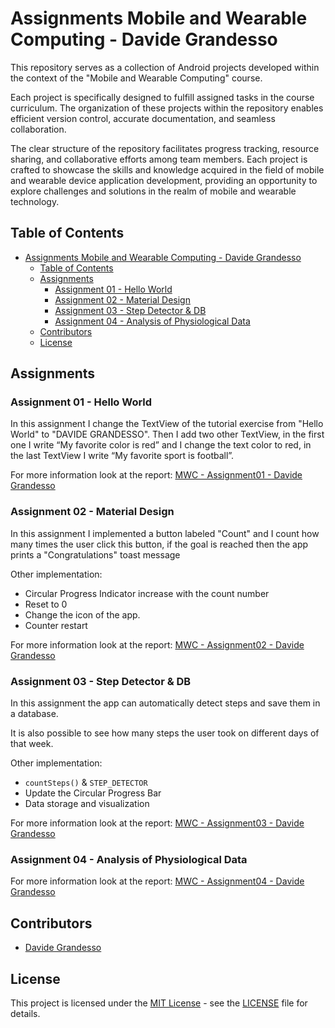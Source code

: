 # Assignments Mobile and Wearable Computing - Davide Grandesso

This repository serves as a collection of Android projects developed within the context of the "Mobile and Wearable Computing" course.

Each project is specifically designed to fulfill assigned tasks in the course curriculum. The organization of these projects within the repository enables efficient version control, accurate documentation, and seamless collaboration.

The clear structure of the repository facilitates progress tracking, resource sharing, and collaborative efforts among team members. Each project is crafted to showcase the skills and knowledge acquired in the field of mobile and wearable device application development, providing an opportunity to explore challenges and solutions in the realm of mobile and wearable technology.

## Table of Contents

- [Assignments Mobile and Wearable Computing - Davide Grandesso](#assignments-mobile-and-wearable-computing---davide-grandesso)
  - [Table of Contents](#table-of-contents)
  - [Assignments](#assignments)
    - [Assignment 01 - Hello World](#assignment-01---hello-world)
    - [Assignment 02 - Material Design](#assignment-02---material-design)
    - [Assignment 03 - Step Detector \& DB](#assignment-03---step-detector--db)
    - [Assignment 04 - Analysis of Physiological Data](#assignment-04---analysis-of-physiological-data)
  - [Contributors](#contributors)
  - [License](#license)

## Assignments

### Assignment 01 - Hello World

In this assignment I change the TextView of the tutorial exercise from "Hello World" to "DAVIDE GRANDESSO". Then I add two other TextView, in the first one I write “My favorite color is red” and I change the text color to red, in the last TextView I write “My favorite sport is football”.

For more information look at the report: [MWC - Assignment01 - Davide Grandesso](MWC%20-%20Assignment01%20-%20Davide%20Grandesso.pdf)

### Assignment 02 - Material Design

In this assignment I implemented a button labeled "Count" and I count how many times the user click this button, if the goal is reached then the app prints a "Congratulations" toast message

Other implementation:

- Circular Progress Indicator increase with the count number
- Reset to 0
- Change the icon of the app.
- Counter restart

For more information look at the report: [MWC - Assignment02 - Davide Grandesso](MWC%20-%20Assignment02%20-%20Davide%20Grandesso.pdf)

### Assignment 03 - Step Detector & DB

In this assignment the app can automatically detect steps and save them in a database.

It is also possible to see how many steps the user took on different days of that week.

Other implementation:

- `countSteps()` & `STEP_DETECTOR`
- Update the Circular Progress Bar
- Data storage and visualization

For more information look at the report: [MWC - Assignment03 - Davide Grandesso](MWC%20-%20Assignment03%20-%20Davide%20Grandesso.pdf)

### Assignment 04 - Analysis of Physiological Data

For more information look at the report: [MWC - Assignment04 - Davide Grandesso](MWC%20-%20Assignment04%20-%20Davide%20Grandesso.pdf)

## Contributors

- [Davide Grandesso](mailto:davide.grandesso@usi.ch)

## License

This project is licensed under the [MIT License](LICENSE) - see the [LICENSE](LICENSE) file for details.
